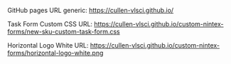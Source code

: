 GitHub pages URL generic: https://cullen-vlsci.github.io/

Task Form Custom CSS URL: https://cullen-vlsci.github.io/custom-nintex-forms/new-sku-custom-task-form.css

Horizontal Logo White URL: https://cullen-vlsci.github.io/custom-nintex-forms/horizontal-logo-white.png
